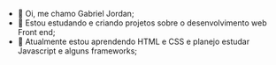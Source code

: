 - 👋 Oi, me chamo Gabriel Jordan;
- 👀 Estou estudando e criando projetos sobre o desenvolvimento web Front end;
- 🌱 Atualmente estou aprendendo HTML e CSS e planejo estudar Javascript e alguns frameworks;
